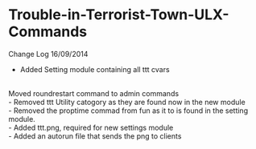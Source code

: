 Trouble-in-Terrorist-Town-ULX-Commands
======================================
Change Log 16/09/2014
<br>
+ Added Setting module containing all ttt cvars
<br>
Moved roundrestart command to admin commands
<br>
- Removed ttt Utility catogory as they are found now in the new module
<br>
- Removed the proptime commad from fun as it to is found in the setting module.
<br>
- Added ttt.png, required for new settings module
<br>
- Added an autorun file that sends the png to clients 
